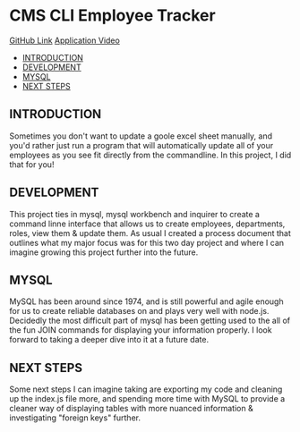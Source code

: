 # CMS CLI Employee Tracker

[GitHub Link](https://github.com/modern-sapien/CLI-CMS-employee-tracker)
[Application Video](https://drive.google.com/file/d/1R0A0KQu7pLlt7KVUSSpV4QCNDdcLFxGt/view)

* [INTRODUCTION](#INTRODUCTION)
* [DEVELOPMENT](#DEVELOPMENT)
* [MYSQL](#MYSQL)
* [NEXT STEPS](#NEXTSTEPS)


## INTRODUCTION

Sometimes you don't want to update a goole excel sheet manually, and you'd rather just run a program that will automatically update all of your employees as you see fit directly from the commandline. In this project, I did that for you!

## DEVELOPMENT

This project ties in mysql, mysql workbench and inquirer to create a command linne interface that allows us to create employees, departments, roles, view them & update them. As usual I created a process document that outlines what my major focus was for this two day project and where I can imagine growing this project further into the future. 

## MYSQL

MySQL has been around since 1974, and is still powerful and agile enough for us to create reliable databases on and plays very well with node.js. Decidedly the most difficult part of mysql has been getting used to the all of the fun JOIN commands for displaying your information properly. I look forward to taking a deeper dive into it at a future date. 

## NEXT STEPS

Some next steps I can imagine taking are exporting my code and cleaning up the index.js file more, and spending more time with MySQL to provide a cleaner way of displaying tables with more nuanced information & investigating "foreign keys" further.
